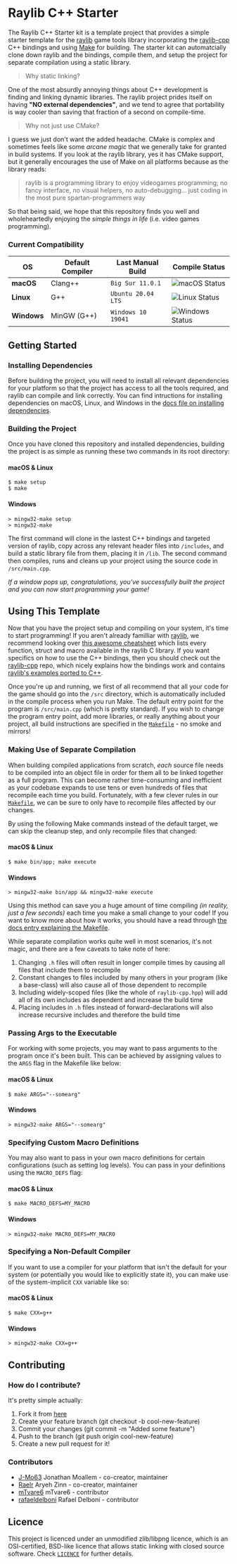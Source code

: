 # Raylib C++ Starter
The Raylib C++ Starter kit is a template project that provides a simple starter template for the [raylib](https://github.com/raysan5/raylib) game tools library incorporating the [raylib-cpp](https://github.com/robloach/raylib-cpp) C++ bindings and using [Make](https://www.gnu.org/software/make/) for building. The starter kit can automatcially clone down raylib and the bindings, compile them, and setup the project for separate compilation using a static library.

> Why static linking?

One of the most absurdly annoying things about C++ development is finding and linking dynamic libraries. The raylib project prides itself on having **"NO external dependencies"**, and we tend to agree that portability is way cooler than saving that fraction of a second on compile-time.

> Why not just use CMake?

I guess we just don't want the added headache. CMake is complex and sometimes feels like some *arcane magic* that we generally take for granted in build systems. If you look at the raylib library, yes it has CMake support, but it generally encourages the use of Make on all platforms because as the library reads:

> raylib is a programming library to enjoy videogames programming; no fancy interface, no visual helpers, no auto-debugging... just coding in the most pure spartan-programmers way

So that being said, we hope that this repository finds you well and wholeheartedly enjoying the *simple things in life* (i.e. video games programming).

### Current Compatibility
| OS          | Default Compiler |  Last Manual Build  |                   Compile Status                     |
| ----------- | ---------------- | ------------------- | ---------------------------------------------------- |
| **macOS**   | Clang++          | `Big Sur 11.0.1`    | ![macOS Status](../../workflows/macOS/badge.svg)     |
| **Linux**   | G++              | `Ubuntu 20.04 LTS`  | ![Linux Status](../../workflows/Ubuntu/badge.svg)    |
| **Windows** | MinGW (G++)      | `Windows 10 19041`  | ![Windows Status](../../workflows/Windows/badge.svg) |

## Getting Started

### Installing Dependencies

Before building the project, you will need to install all relevant dependencies for your platform so that the project has access to all the tools required, and raylib can compile and link correctly. You can find intructions for installing dependencies on macOS, Linux, and Windows in the [docs file on installing dependencies](docs/InstallingDependencies.md).

### Building the Project
Once you have cloned this repository and installed dependencies, building the project is as simple as running these two commands in its root directory:

#### macOS & Linux
```console
$ make setup
$ make
```

#### Windows
```console
> mingw32-make setup
> mingw32-make
```

The first command will clone in the lastest C++ bindings and targeted version of raylib, copy across any relevant header files into `/includes`, and build a static library file from them, placing it in `/lib`. The second command then compiles, runs and cleans up your project using the source code in `/src/main.cpp`.

*If a window pops up, congratulations, you've successfully built the project and you can now start programming your game!*

## Using This Template
Now that you have the project setup and compiling on your system, it's time to start programming! If you aren't already familliar with [raylib](https://github.com/raysan5/raylib), we recommend looking over [this awesome cheatsheet](https://www.raylib.com/cheatsheet/cheatsheet.html) which lists every function, struct and macro available in the raylib C library. If you want specifics on how to use the C++ bindings, then you should check out the [raylib-cpp](https://github.com/robloach/raylib-cpp) repo, which nicely explains how the bindings work and contains [raylib's examples ported to C++](https://github.com/RobLoach/raylib-cpp/tree/master/examples).

Once you're up and running, we first of all recommend that all your code for the game should go into the `/src` directory, which is automatically included in the compile process when you run Make. The default entry point for the program is `/src/main.cpp` (which is pretty standard). If you wish to change the program entry point, add more libraries, or really anything about your project, all build instructions are specified in the [`Makefile`](Makefile) - no smoke and mirrors!

### Making Use of Separate Compilation
When building compiled applications from scratch, *each* source file needs to be compiled into an object file in order for them all to be linked together as a full program. This can become rather time-consuming and inefficient as your codebase expands to use tens or even hundreds of files that recompile each time you build. Fortunately, with a few clever rules in our [`Makefile`](Makefile), we can be sure to only have to recompile files affected by our changes.

By using the following Make commands instead of the default target, we can skip the cleanup step, and only recompile files that changed:

#### macOS & Linux

```console
$ make bin/app; make execute
```

#### Windows

```console
> mingw32-make bin/app && mingw32-make execute
```

Using this method can save you a huge amount of time compiling *(in reality, just a few seconds)* each time you make a small change to your code! If you want to know more about how it works, you should have a read through [the docs entry explaining the Makefile](docs/MakefileExplanation.md).

While separate compilation works quite well in most scenarios, it's not magic, and there are a few caveats to take note of here:

1. Changing `.h` files will often result in longer compile times by causing all files that include them to recompile
2. Constant changes to files included by many others in your program (like a base-class) will also cause all of those dependent to recompile
3. Including widely-scoped files (like the whole of `raylib-cpp.hpp`) will add all of its own includes as dependent and increase the build time
4. Placing includes in `.h` files instead of forward-declarations will also increase recursive includes and therefore the build time

### Passing Args to the Executable
For working with some projects, you may want to pass arguments to the program once it's been built. This can be achieved by assigning values to the `ARGS` flag in the Makefile like below:

#### macOS & Linux

```console
$ make ARGS="--somearg"
```

#### Windows

```console
> mingw32-make ARGS="--somearg"
```

### Specifying Custom Macro Definitions
You may also want to pass in your own macro definitions for certain configurations (such as setting log levels). You can pass in your definitions using the `MACRO_DEFS` flag:

#### macOS & Linux

```console
$ make MACRO_DEFS=MY_MACRO
```

#### Windows

```console
> mingw32-make MACRO_DEFS=MY_MACRO
```

### Specifying a Non-Default Compiler
If you want to use a compiler for your platform that isn't the default for your system (or potentially you would like to explicitly state it), you can make use of the system-implicit `CXX` variable like so:

#### macOS & Linux

```console
$ make CXX=g++
```

#### Windows

```console
> mingw32-make CXX=g++
```

## Contributing

### How do I contribute?
It's pretty simple actually:

1. Fork it from [here](https://github.com/CapsCollective/raylib-cpp-starter/fork)
2. Create your feature branch (git checkout -b cool-new-feature)
3. Commit your changes (git commit -m "Added some feature")
4. Push to the branch (git push origin cool-new-feature)
5. Create a new pull request for it!

### Contributors
- [J-Mo63](https://github.com/J-Mo63) Jonathan Moallem - co-creator, maintainer
- [Raelr](https://github.com/Raelr) Aryeh Zinn - co-creator, maintainer
- [mTvare6](https://github.com/mTvare6) mTvare6 - contributor
- [rafaeldelboni](https://github.com/rafaeldelboni) Rafael Delboni - contributor

## Licence

This project is licenced under an unmodified zlib/libpng licence, which is an OSI-certified, BSD-like licence that allows static linking with closed source software. Check [`LICENCE`](LICENCE) for further details.
